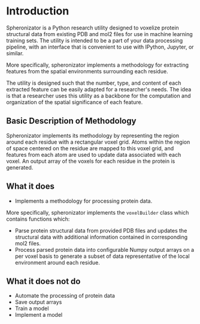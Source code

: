 # Introduction
Spheronizator is a Python research utility designed to voxelize protein structural data from existing PDB and mol2 files for use in machine learning training sets. The utility is intended to be a part of your data processing pipeline, with an interface that is convenient to use with IPython, Jupyter, or similar.

More specifically, spheronizator implements a methodology for extracting features from the spatial environments surrounding each residue.

The utility is designed such that the number, type, and content of each extracted feature can be easily adapted for a researcher's needs. The idea is that a researcher uses this utility as a backbone for the computation and organization of the spatial significance of each feature.

## Basic Description of Methodology
Spheronizator implements its methodology by representing the region around each residue with a rectangular voxel grid. Atoms within the region of space centered on the residue are mapped to this voxel grid, and features from each atom are used to update data associated with each voxel. An output array of the voxels for each residue in the protein is generated.

## What it does
- Implements a methodology for processing protein data.

More specifically, spheronizator implements the `voxelBuilder` class which contains functions which:
- Parse protein structural data from provided PDB files and updates the structural data with additional information contained in corresponding mol2 files.
- Process parsed protein data into configurable Numpy output arrays on a per voxel basis to generate a subset of data representative of the local environment around each residue.

## What it does not do
- Automate the processing of protein data
- Save output arrays
- Train a model
- Implement a model